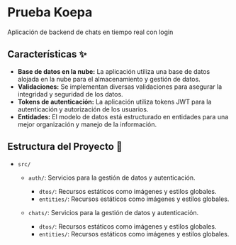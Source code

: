 # Prueba Koepa

Aplicación de backend de chats en tiempo real con login

## Características ✨

- **Base de datos en la nube:** La aplicación utiliza una base de datos alojada en la nube para el almacenamiento y gestión de datos.
- **Validaciones:** Se implementan diversas validaciones para asegurar la integridad y seguridad de los datos.
- **Tokens de autenticación:** La aplicación utiliza tokens JWT para la autenticación y autorización de los usuarios.
- **Entidades:** El modelo de datos está estructurado en entidades para una mejor organización y manejo de la información.



## Estructura del Proyecto 🛞


- `src/`
  - `auth/`: Servicios para la gestión de datos y autenticación.
    - `dtos/`: Recursos estáticos como imágenes y estilos globales.
     - `entities/`: Recursos estáticos como imágenes y estilos globales.

 

  - `chats/`: Servicios para la gestión de datos y autenticación.
    - `dtos/`: Recursos estáticos como imágenes y estilos globales.
     - `entities/`: Recursos estáticos como imágenes y estilos globales.


